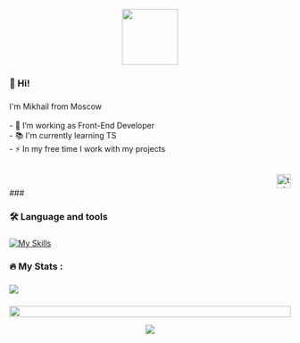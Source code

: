 <!--🐱CAT-->
<p align="center">
<img src="https://media.giphy.com/media/WUlplcMpOCEmTGBtBW/giphy.gif" width="100">

###

<h3 align="left">👋 Hi!</h3>

###

<p align="left">I'm Mikhail from Moscow<br><br>- 🔭 I’m working as Front-End Developer<br>- 📚 I'm currently learning TS<br>- ⚡ In my free time I work with my projects</p>
<br clear="both">
<div align="right">
  <a href="https://t.me/mikhail_davidovi4" target="_blank">
    <img src="https://img.shields.io/static/v1?message=Telegram&logo=telegram&label=&color=2CA5E0&logoColor=white&labelColor=&style=flat" height="25" alt="telegram logo"  />
  </a>
</div>
###

<h3 align="left">🛠 Language and tools</h3>

###

[![My Skills](https://skillicons.dev/icons?i=js,html,css,typescript,react,redux,webpack,docker,bootstrap,materialui,tailwindcss,npm,nodejs,express,socket,mongodb,vscode,git,github,figma)](https://skillicons.dev)


###

<h3 align="left">🔥   My Stats :</h3>

###

<picture>
  <source
    srcset="https://github-readme-stats.vercel.app/api?username=MikhailMgeb&show_icons=true&theme=dark"
    media="(prefers-color-scheme: dark)"
  />
  <source
    srcset="https://github-readme-stats.vercel.app/api?username=MikhailMgeb&show_icons=true"
    media="(prefers-color-scheme: light), (prefers-color-scheme: no-preference)"
  />
  <img src="https://github-readme-stats.vercel.app/api?username=MikhailMgeb&show_icons=true" />
</picture>

###

<!--📏LINE-->
<img src="https://i.imgur.com/dBaSKWF.gif" height="20" width="100%">

<p align="center">
<img src="https://raw.githubusercontent.com/trinib/trinib/a5f17399d881c5651a89bfe4a621014b08346cf0/images/marquee.svg">
